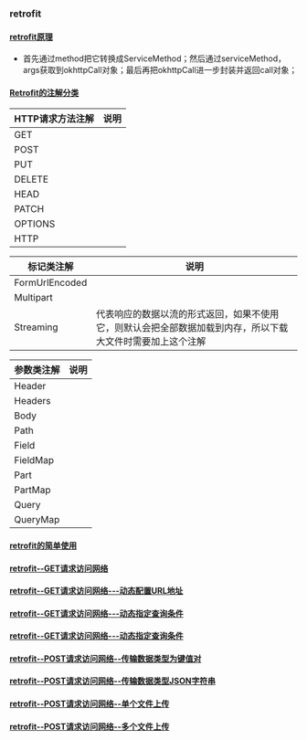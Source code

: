 ### retrofit
#### [retrofit原理]()
+ 首先通过method把它转换成ServiceMethod；然后通过serviceMethod，args获取到okhttpCall对象；最后再把okhttpCall进一步封装并返回call对象；
#### [Retrofit的注解分类]()

|HTTP请求方法注解|说明|
|-------|------|
|GET||
|POST||
|PUT||
|DELETE||
|HEAD||
|PATCH||
|OPTIONS||
|HTTP||

|标记类注解|说明|
|-------|------|
|FormUrlEncoded||
|Multipart||
|Streaming|代表响应的数据以流的形式返回，如果不使用它，则默认会把全部数据加载到内存，所以下载大文件时需要加上这个注解|

|参数类注解|说明|
|------|------|
|Header||
|Headers||
|Body||
|Path||
|Field||
|FieldMap||
|Part||
|PartMap||
|Query||
|QueryMap||


#### [retrofit的简单使用](https://github.com/ningbaoqi/ComputerNetWork/commit/98db4219b349ce950b4e6237ee809d35c96771ec)
#### [retrofit--GET请求访问网络](https://github.com/ningbaoqi/ComputerNetWork/commit/a2d843c943eaf868b8800fdc88317b6fdd433269)
#### [retrofit--GET请求访问网络---动态配置URL地址](https://github.com/ningbaoqi/ComputerNetWork/commit/d9f15bf474178b1a6da8461023ca04334e3d214a)
#### [retrofit--GET请求访问网络---动态指定查询条件](https://github.com/ningbaoqi/ComputerNetWork/commit/63e12635a691797df799e804502d380f0175f461)
#### [retrofit--GET请求访问网络---动态指定查询条件](https://github.com/ningbaoqi/ComputerNetWork/commit/cbb48a0b267bcf8a736a213bdc2b1b018e9531a2)
#### [retrofit--POST请求访问网络--传输数据类型为键值对](https://github.com/ningbaoqi/ComputerNetWork/commit/b45883df1a78a0546b0b44d0c6f21b343f144e3f)
#### [retrofit--POST请求访问网络--传输数据类型JSON字符串](https://github.com/ningbaoqi/ComputerNetWork/commit/9523c40ed5c1677512a065a0ff8929ffd0539aa0)
#### [retrofit--POST请求访问网络--单个文件上传](https://github.com/ningbaoqi/ComputerNetWork/commit/5eeba09703bc1c329eb494010b7aeed5ac71c33b)
#### [retrofit--POST请求访问网络--多个文件上传](https://github.com/ningbaoqi/ComputerNetWork/commit/50369d503bfcd9e3644f5f67a2e4e394abbd1749)
